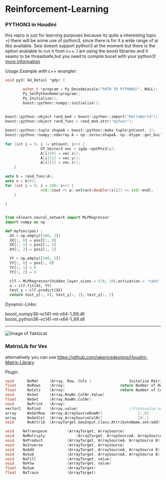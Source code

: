 # Reinforcement-Learning

### PYTHON3 in Houdini
this repro is just for learning purposes because its quite a interesting topic =) there will be some use of python3, since there is for it a wide range of ai libs available. 
Sesi doesnt support python3 at the moment but there is the option available to run
it from c++. I am using the boost libraries and it seams to be threadsafe,but you need to compile boost with your python3! [more information](https://www.boost.org/doc/libs/1_66_0/libs/python/doc/html/index.html)


*Usage Example with c++ wrangler*:

```c++
void py3( GU_Detail *gdp) {

        wchar_t *program = Py_DecodeLocale("PATH TO PYTHON3/", NULL);
        Py_SetPythonHome(program);
        Py_Initialize();
        boost::python::numpy::initialize();

			
boost::python::object rand_mod = boost::python::import("HelloWorld");
boost::python::object rand_func = rand_mod.attr("myfunc");
			        
boost::python::tuple shapeA = boost::python::make_tuple(ptCount, 3);
boost::python::numpy::ndarray A = np::zeros(shapeA, np::dtype::get_builtin<double>());
				
for (int i = 0; i != ptCount; i++) {
                UT_Vector3 vec = igdp->getPos3(i);
                A[i][0] = vec.x();
                A[i][1] = vec.y();
                A[i][2] = vec.z();
    }
        
auto b = rand_func(A);
auto x = b[0];         
for (int i = 0; i < 100; i++) {
                std::cout << p::extract<double>(x[i]) << std::endl;
    } 
        
}
        
```
```python
from sklearn.neural_network import MLPRegressor
import numpy as np

def myfunc(pos) :
  XX = np.empty([100, 3])
  XX[:, 0] = pos2[:, 0]
  XX[:, 1] = pos2[:, 1]
  XX[:, 2] = pos2[:, 2]

  YY = np.empty([100, 3])
  YY[:, 0] = pos[:, 0]
  YY[:, 1] = 0
  YY[:, 2] = 0

  clf = MLPRegressor(hidden_layer_sizes = (10, 10),activation = 'tanh', solver = 'lbfgs')
  n = clf.fit(XX, YY)
  test_y = clf.predict(XX)
  return test_y[:, 0], test_y[:, 1], test_y[:, 2]

````
Dynamic-Links:

boost_numpy36-vc141-mt-x64-1_69.dll    
boost_python36-vc141-mt-x64-1_69.dll
__________________________

![Image of Yaktocat](https://i.ibb.co/9VbB3Cw/test.jpg)











### MatrixLib for Vex  

alternatively you can use https://github.com/jakericedesigns/Houdini-Matrix-Library

Plugin
```c++
void      NxMat		(Array, Row, Cols )					Initalize Matrix
float     NxRows	(Array)							return Number of Rows Matrix
float     NxCols 	(Array)							return Number of Cols Matrix
void      NxSet		(Array,RowNr,ColNr,Value) 				
float     NxGet		(Array,RowNr,ColNr) 			
void   	  NxPrint	(Array)
vector2   NxFind	(Array,value) 						//Findsvalue and returns row col	
array 	  NxGetRow	(Array,ArraySourceRowNr) 				[:,0]
array 	  NxGetCol	(Array,ArraySourceColNr)				[0:,]
void      NxAttrib 	(ArrayTarget,GeoInput,Class,AttributeName,set/add)   	

void	NxTranspose			(ArrayTarget, ArraySource) 
void	NxMultiply  			(ArrayTarget, ArraySourceA, ArraySource B)   A * B
void	NxProduct			(ArrayTarget, ArraySourceA, ArraySource B)   hadmard product 
void	NxInverse			(ArrayTarget, ArraySource)
void	NxAdd				(ArrayTarget, ArraySourceA, ArraySource B)    A+B
void	NxSub				(ArrayTarget, ArraySourceA, ArraySource B)    A-B
void	NxFill				(ArrayTarget, value)
void  	NxPow				(ArrayTarget, value) 
float 	NxSum 				(ArrayTarget)            
float 	NxTrace				(ArrayTarget)	 
````
